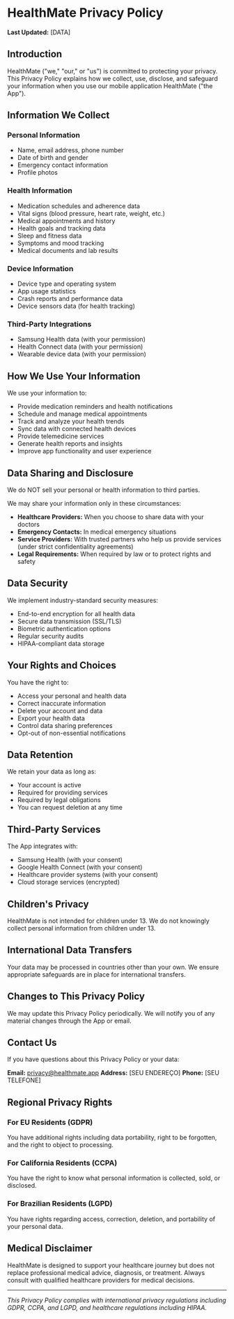 # HealthMate Privacy Policy

**Last Updated:** [DATA]

## Introduction

HealthMate ("we," "our," or "us") is committed to protecting your privacy. This Privacy Policy explains how we collect, use, disclose, and safeguard your information when you use our mobile application HealthMate ("the App").

## Information We Collect

### Personal Information
- Name, email address, phone number
- Date of birth and gender
- Emergency contact information
- Profile photos

### Health Information
- Medication schedules and adherence data
- Vital signs (blood pressure, heart rate, weight, etc.)
- Medical appointments and history
- Health goals and tracking data
- Sleep and fitness data
- Symptoms and mood tracking
- Medical documents and lab results

### Device Information
- Device type and operating system
- App usage statistics
- Crash reports and performance data
- Device sensors data (for health tracking)

### Third-Party Integrations
- Samsung Health data (with your permission)
- Health Connect data (with your permission)
- Wearable device data (with your permission)

## How We Use Your Information

We use your information to:
- Provide medication reminders and health notifications
- Schedule and manage medical appointments
- Track and analyze your health trends
- Sync data with connected health devices
- Provide telemedicine services
- Generate health reports and insights
- Improve app functionality and user experience

## Data Sharing and Disclosure

We do NOT sell your personal or health information to third parties.

We may share your information only in these circumstances:
- **Healthcare Providers:** When you choose to share data with your doctors
- **Emergency Contacts:** In medical emergency situations
- **Service Providers:** With trusted partners who help us provide services (under strict confidentiality agreements)
- **Legal Requirements:** When required by law or to protect rights and safety

## Data Security

We implement industry-standard security measures:
- End-to-end encryption for all health data
- Secure data transmission (SSL/TLS)
- Biometric authentication options
- Regular security audits
- HIPAA-compliant data storage

## Your Rights and Choices

You have the right to:
- Access your personal and health data
- Correct inaccurate information
- Delete your account and data
- Export your health data
- Control data sharing preferences
- Opt-out of non-essential notifications

## Data Retention

We retain your data as long as:
- Your account is active
- Required for providing services
- Required by legal obligations
- You can request deletion at any time

## Third-Party Services

The App integrates with:
- Samsung Health (with your consent)
- Google Health Connect (with your consent)
- Healthcare provider systems (with your consent)
- Cloud storage services (encrypted)

## Children's Privacy

HealthMate is not intended for children under 13. We do not knowingly collect personal information from children under 13.

## International Data Transfers

Your data may be processed in countries other than your own. We ensure appropriate safeguards are in place for international transfers.

## Changes to This Privacy Policy

We may update this Privacy Policy periodically. We will notify you of any material changes through the App or email.

## Contact Us

If you have questions about this Privacy Policy or your data:

**Email:** privacy@healthmate.app
**Address:** [SEU ENDEREÇO]
**Phone:** [SEU TELEFONE]

## Regional Privacy Rights

### For EU Residents (GDPR)
You have additional rights including data portability, right to be forgotten, and the right to object to processing.

### For California Residents (CCPA)
You have the right to know what personal information is collected, sold, or disclosed.

### For Brazilian Residents (LGPD)
You have rights regarding access, correction, deletion, and portability of your personal data.

## Medical Disclaimer

HealthMate is designed to support your healthcare journey but does not replace professional medical advice, diagnosis, or treatment. Always consult with qualified healthcare providers for medical decisions.

---

*This Privacy Policy complies with international privacy regulations including GDPR, CCPA, and LGPD, and healthcare regulations including HIPAA.* 